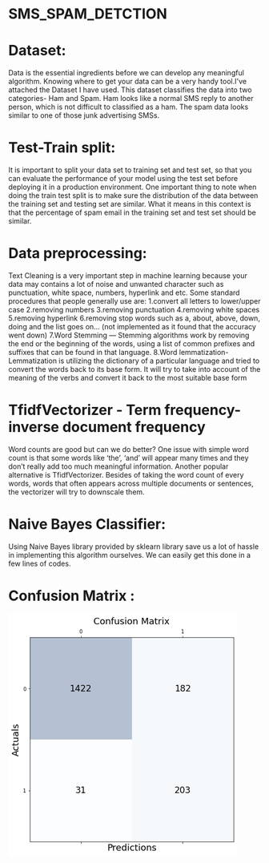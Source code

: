 # SMS_SPAM_DETCTION
# Dataset:
Data is the essential ingredients before we can develop any meaningful algorithm. Knowing where to get your data can be a very handy tool.I've attached the Dataset I have used. This dataset classifies the data into two categories- Ham and Spam. Ham looks like a normal SMS reply to another person, which is not difficult to classified as a ham. The spam data looks similar to one of those junk advertising SMSs.
# Test-Train split:
It is important to split your data set to training set and test set, so that you can evaluate the performance of your model using the test set before deploying it in a production environment. One important thing to note when doing the train test split is to make sure the distribution of the data between the training set and testing set are similar. What it means in this context is that the percentage of spam email in the training set and test set should be similar.
# Data preprocessing:
Text Cleaning is a very important step in machine learning because your data may contains a lot of noise and unwanted character such as punctuation, white space, numbers, hyperlink and etc. Some standard procedures that people generally use are: 1.convert all letters to lower/upper case 2.removing numbers
3.removing punctuation
4.removing white spaces
5.removing hyperlink
6.removing stop words such as a, about, above, down, doing and the list goes on… (not implemented as it found that the accuracy went down)
7.Word Stemming — Stemming algorithms work by removing the end or the beginning of the words, using a list of common prefixes and suffixes that can be found in that language.
8.Word lemmatization- Lemmatization is utilizing the dictionary of a particular language and tried to convert the words back to its base form. It will try to take into account of the meaning of the verbs and convert it back to the most suitable base form

# TfidfVectorizer - Term frequency-inverse document frequency

Word counts are good but can we do better? One issue with simple word count is that some words like ‘the’, ‘and’ will appear many times and they don’t really add too much meaningful information.
Another popular alternative is TfidfVectorizer. Besides of taking the word count of every words, words that often appears across multiple documents or sentences, the vectorizer will try to downscale them.

# Naive Bayes Classifier:
Using Naive Bayes library provided by sklearn library save us a lot of hassle in implementing this algorithm ourselves. We can easily get this done in a few lines of codes.

# Confusion Matrix :
![](confusion_matrix.png)
